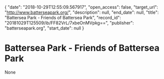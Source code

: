 {
  "date": "2018-10-29T12:55:09.567917", 
  "open_access": false, 
  "target_url": "http://www.batterseapark.org/", 
  "description": null, 
  "end_date": null, 
  "title": "Battersea Park - Friends of Battersea Park", 
  "record_id": "20181029T125509/ib/FF82VrL/7xbeOnMVpkg==", 
  "publisher": "batterseapark.org", 
  "start_date": null
}

# Battersea Park - Friends of Battersea Park

None
